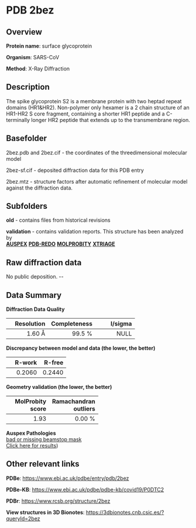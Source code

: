 # PDB 2bez

## Overview

**Protein name**: surface glycoprotein

**Organism**: SARS-CoV

**Method**: X-Ray Diffraction

## Description

The spike glycoprotein S2 is a membrane protein with two heptad repeat domains (HR1&HR2). Non-polymer only hexamer is a 2 chain structure of an HR1-HR2 S core fragment, containing a shorter HR1 peptide and a C-terminally longer HR2 peptide that extends up to the transmembrane region.

## Basefolder

2bez.pdb and 2bez.cif - the coordinates of the threedimensional molecular model

2bez-sf.cif - deposited diffraction data for this PDB entry

2bez.mtz - structure factors after automatic refinement of molecular model against the diffraction data.

## Subfolders



**old** - contains files from historical revisions

**validation** - contains validation reports. This structure has been analyzed by <br>[**AUSPEX**](https://github.com/thorn-lab/coronavirus_structural_task_force/tree/master/pdb/surface_glycoprotein/SARS-CoV/2bez/validation/auspex) [**PDB-REDO**](https://github.com/thorn-lab/coronavirus_structural_task_force/tree/master/pdb/surface_glycoprotein/SARS-CoV/2bez/validation/pdb-redo) [**MOLPROBITY**](https://github.com/thorn-lab/coronavirus_structural_task_force/tree/master/pdb/surface_glycoprotein/SARS-CoV/2bez/validation/molprobity) [**XTRIAGE**](https://github.com/thorn-lab/coronavirus_structural_task_force/blob/master/pdb/surface_glycoprotein/SARS-CoV/2bez/validation/Xtriage_output.log)  



## Raw diffraction data

No public deposition. --<br> 

## Data Summary
**Diffraction Data Quality**

|   | Resolution | Completeness| I/sigma |
|---|-------------:|----------------:|--------------:|
|   |1.60 Å|99.5  %|<img width=50/>NULL |

**Discrepancy between model and data (the lower, the better)**

|   | **R-work**| **R-free**   
|---|-------------:|----------------:|           
||  0.2060|  0.2440|

**Geometry validation (the lower, the better)**

|   |**MolProbity<br>score**| **Ramachandran<br>outliers** 
|---|-------------:|----------------:|
||  1.93|  0.00 %|

**Auspex Pathologies**<br> [bad or missing beamstop mask](https://www.auspex.de/pathol/#2)<br>[Click here for results](https://github.com/thorn-lab/coronavirus_structural_task_force/blob/master/pdb/surface_glycoprotein/SARS-CoV/2bez/validation/auspex/2bez_auspex_comments.txt))

 



## Other relevant links 
**PDBe**:  https://www.ebi.ac.uk/pdbe/entry/pdb/2bez

**PDBe-KB**: https://www.ebi.ac.uk/pdbe/pdbe-kb/covid19/P0DTC2 
 
**PDBr**: https://www.rcsb.org/structure/2bez 

**View structures in 3D Bionotes**: https://3dbionotes.cnb.csic.es/?queryId=2bez

